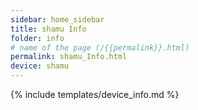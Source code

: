 ```yaml
---
sidebar: home_sidebar
title: shamu Info
folder: info
# name of the page (/{{permalink}}.html)
permalink: shamu_Info.html
device: shamu
---
```

{% include templates/device_info.md %}
